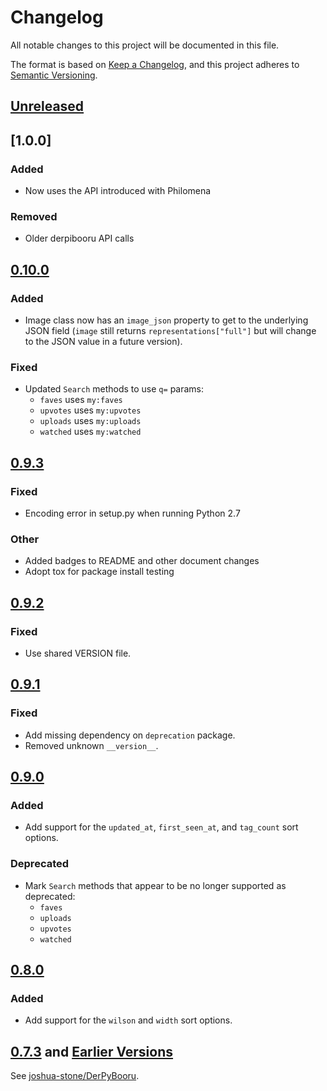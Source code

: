 # Changelog
All notable changes to this project will be documented in this file.

The format is based on [Keep a Changelog](https://keepachangelog.com/en/1.0.0/),
and this project adheres to [Semantic Versioning](https://semver.org/spec/v2.0.0.html).

## [Unreleased]


## [1.0.0]
### Added
- Now uses the API introduced with Philomena

### Removed
- Older derpibooru API calls

## [0.10.0]
### Added
- Image class now has an `image_json` property to get to the underlying JSON
  field (`image` still returns `representations["full"]` but will change to
  the JSON value in a future version).

### Fixed
- Updated `Search` methods to use `q=` params:
  - `faves` uses `my:faves`
  - `upvotes` uses `my:upvotes`
  - `uploads` uses `my:uploads`
  - `watched` uses `my:watched`


## [0.9.3]
### Fixed
- Encoding error in setup.py when running Python 2.7

### Other
- Added badges to README and other document changes
- Adopt tox for package install testing


## [0.9.2]
### Fixed
- Use shared VERSION file.


## [0.9.1]
### Fixed
- Add missing dependency on `deprecation` package.
- Removed unknown `__version__`.


## [0.9.0]
### Added
- Add support for the `updated_at`, `first_seen_at`, and `tag_count` sort options.

### Deprecated
- Mark `Search` methods that appear to be no longer supported as deprecated:
  - `faves`
  - `uploads`
  - `upvotes`
  - `watched`


## [0.8.0]
### Added
- Add support for the `wilson` and `width` sort options.


## [0.7.3] and [Earlier Versions]

See [joshua-stone/DerPyBooru](https://github.com/joshua-stone/DerPyBooru).


[Unreleased]: https://github.com/nullforce-public/DerPyBooru/compare/0.10.0...HEAD
[0.10.0]: https://github.com/nullforce-public/DerPyBooru/compare/0.9.3...0.10.0
[0.9.3]: https://github.com/nullforce-public/DerPyBooru/compare/0.9.2...0.9.3
[0.9.2]: https://github.com/nullforce-public/DerPyBooru/compare/0.9.1...0.9.2
[0.9.1]: https://github.com/nullforce-public/DerPyBooru/compare/0.9.0...0.9.1
[0.9.0]: https://github.com/nullforce-public/DerPyBooru/compare/0.8.0...0.9.0
[0.8.0]: https://github.com/nullforce-public/DerPyBooru/compare/0.7.3...0.8.0

[0.7.3]: https://github.com/joshua-stone/DerPyBooru/releases/tag/0.7.3
[Earlier Versions]: https://github.com/joshua-stone/DerPyBooru/releases
